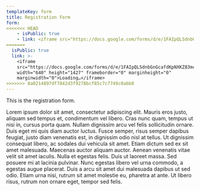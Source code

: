 ```yaml
---
templateKey: form
title: Registration Form
form:
<<<<<<< HEAD
    - isPublic: true
    - link: <iframe src="https://docs.google.com/forms/d/e/1FAIpQLSdnbGnGcafdKpNXKZ83mcDnF8lMJ-awaM0-j-135d1RFEC_jQ/viewform?embedded=true" width="640" height="1427" frameborder="0" marginheight="0" marginwidth="0">Loading…</iframe>
=======
  isPublic: true
  link: >-
    <iframe
    src="https://docs.google.com/forms/d/e/1FAIpQLSdnbGnGcafdKpNXKZ83mcDnF8lMJ-awaM0-j-135d1RFEC_jQ/viewform?embedded=true"
    width="640" height="1427" frameborder="0" marginheight="0"
    marginwidth="0">Loading…</iframe>
>>>>>>> 8a0214897df7842d3f9278bcf85c7c7749c0abb8
---
```

This is the registration form. 

Lorem ipsum dolor sit amet, consectetur adipiscing elit. Mauris eros justo, aliquam sed tempus et, condimentum vel libero. Cras nunc quam, tempus ut nisi in, cursus porta quam. Nullam dignissim arcu vel felis sollicitudin ornare. Duis eget mi quis diam auctor luctus. Fusce semper, risus semper dapibus feugiat, justo diam venenatis est, in dignissim odio nisl at tellus. Ut dignissim consequat libero, ac sodales dui vehicula sit amet. Etiam dictum sed ex sit amet malesuada. Maecenas auctor aliquam auctor. Aenean venenatis vitae velit sit amet iaculis. Nulla et egestas felis. Duis ut laoreet massa. Sed posuere mi at lacinia pulvinar. Nunc egestas libero vel urna commodo, a egestas augue placerat. Duis a arcu sit amet dui malesuada dapibus ut sed odio. Etiam urna nisi, rutrum sit amet molestie eu, pharetra at ante. Ut libero risus, rutrum non ornare eget, tempor sed felis.
